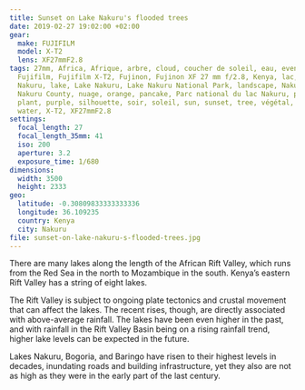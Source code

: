 ```yaml
---
title: Sunset on Lake Nakuru's flooded trees
date: 2019-02-27 19:02:00 +02:00
gear:
  make: FUJIFILM
  model: X-T2
  lens: XF27mmF2.8
tags: 27mm, Africa, Afrique, arbre, cloud, coucher de soleil, eau, evening,
  Fujifilm, Fujifilm X-T2, Fujinon, Fujinon XF 27 mm f/2.8, Kenya, lac, Lac
  Nakuru, lake, Lake Nakuru, Lake Nakuru National Park, landscape, Nakuru,
  Nakuru County, nuage, orange, pancake, Parc national du lac Nakuru, paysage,
  plant, purple, silhouette, soir, soleil, sun, sunset, tree, végétal, violet,
  water, X-T2, XF27mmF2.8
settings:
  focal_length: 27
  focal_length_35mm: 41
  iso: 200
  aperture: 3.2
  exposure_time: 1/680
dimensions:
  width: 3500
  height: 2333
geo:
  latitude: -0.30809833333333336
  longitude: 36.109235
  country: Kenya
  city: Nakuru
file: sunset-on-lake-nakuru-s-flooded-trees.jpg
---
```


There are many lakes along the length of the African Rift Valley, which runs from the Red Sea in the north to Mozambique in the south. Kenya’s eastern Rift Valley has a string of eight lakes.

The Rift Valley is subject to ongoing plate tectonics and crustal movement that can affect the lakes. The recent rises, though, are directly associated with above-average rainfall. The lakes have been even higher in the past, and with rainfall in the Rift Valley Basin being on a rising rainfall trend, higher lake levels can be expected in the future.

Lakes Nakuru, Bogoria, and Baringo have risen to their highest levels in decades, inundating roads and building infrastructure, yet they also are not as high as they were in the early part of the last century.
